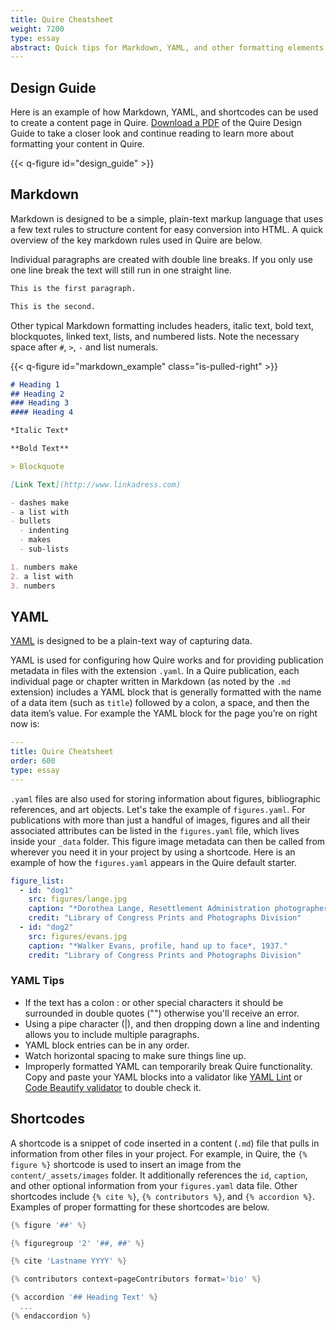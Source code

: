 ```yaml
---
title: Quire Cheatsheet
weight: 7200
type: essay
abstract: Quick tips for Markdown, YAML, and other formatting elements in Quire
---
```


## Design Guide

Here is an example of how Markdown, YAML, and shortcodes can be used to create a content page in Quire. [Download a PDF](/downloads/quire-design-guide.pdf) of the Quire Design Guide to take a closer look and continue reading to learn more about formatting your content in Quire.

{{< q-figure id="design_guide" >}}

## Markdown

Markdown is designed to be a simple, plain-text markup language that uses a few text rules to structure content for easy conversion into HTML. A quick overview of the key markdown rules used in Quire are below.

Individual paragraphs are created with double line breaks. If you only use one line break the text will still run in one straight line.

```md
This is the first paragraph.

This is the second.
```

Other typical Markdown formatting includes headers, italic text, bold text, blockquotes, linked text, lists, and numbered lists. Note the necessary space after `#`, `>`, `-` and list numerals.

{{< q-figure id="markdown_example" class="is-pulled-right" >}}

```md
# Heading 1
## Heading 2
### Heading 3
#### Heading 4

*Italic Text*

**Bold Text**

> Blockquote

[Link Text](http://www.linkadress.com)

- dashes make
- a list with
- bullets
  - indenting
  - makes
  - sub-lists

1. numbers make
2. a list with
3. numbers
```

## YAML

[YAML](http://yaml.org/) is designed to be a plain-text way of capturing data.

YAML is used for configuring how Quire works and for providing publication metadata in files with the extension `.yaml`. In a Quire publication, each individual page or chapter written in Markdown (as noted by the `.md` extension) includes a YAML block that is generally formatted with the name of a data item (such as `title`) followed by a colon, a space, and then the data item’s value. For example the YAML block for the page you’re on right now is:

```yaml
---
title: Quire Cheatsheet
order: 600
type: essay
---
```

`.yaml` files are also used for storing information about figures, bibliographic references, and art objects. Let's take the example of `figures.yaml`. For publications with more than just a handful of images, figures and all their associated attributes can be listed in the `figures.yaml` file, which lives inside your `_data` folder. This figure image metadata can then be called from wherever you need it in your project by using a shortcode. Here is an example of how the `figures.yaml` appears in the Quire default starter.

```yaml
figure_list:
  - id: "dog1"
    src: figures/lange.jpg
    caption: "*Dorothea Lange, Resettlement Administration photographer, in California*, 1936."
    credit: "Library of Congress Prints and Photographs Division"
  - id: "dog2"
    src: figures/evans.jpg
    caption: "*Walker Evans, profile, hand up to face*, 1937."
    credit: "Library of Congress Prints and Photographs Division"
```

### YAML Tips

- If the text has a colon : or other special characters it should be surrounded in double quotes ("") otherwise you'll receive an error.
- Using a pipe character (|), and then dropping down a line and indenting allows you to include multiple paragraphs.
- YAML block entries can be in any order.
- Watch horizontal spacing to make sure things line up.
- Improperly formatted YAML can temporarily break Quire functionality. Copy and paste your YAML blocks into a validator like [YAML Lint](http://www.yamllint.com/) or [Code Beautify validator](https://codebeautify.org/yaml-validator) to double check it.


## Shortcodes

A shortcode is a snippet of code inserted in a content (`.md`) file that pulls in information from other files in your project. For example, in Quire, the `{% figure %}` shortcode is used to insert an image from the `content/_assets/images` folder. It additionally references the `id`, `caption`, and other optional information from your `figures.yaml` data file. Other shortcodes include `{% cite %}`, `{% contributors %}`, and `{% accordion %}`. Examples of proper formatting for these shortcodes are below.

```go
{% figure '##' %}

{% figuregroup '2' '##, ##' %}

{% cite 'Lastname YYYY' %}

{% contributors context=pageContributors format='bio' %}

{% accordion '## Heading Text' %}
  ...
{% endaccordion %}

```
